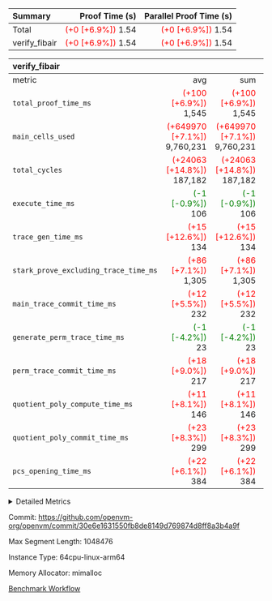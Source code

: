 | Summary | Proof Time (s) | Parallel Proof Time (s) |
|:---|---:|---:|
| Total | <span style='color: red'>(+0 [+6.9%])</span> 1.54 | <span style='color: red'>(+0 [+6.9%])</span> 1.54 |
| verify_fibair | <span style='color: red'>(+0 [+6.9%])</span> 1.54 | <span style='color: red'>(+0 [+6.9%])</span> 1.54 |


| verify_fibair |||||
|:---|---:|---:|---:|---:|
|metric|avg|sum|max|min|
| `total_proof_time_ms ` | <span style='color: red'>(+100 [+6.9%])</span> 1,545 | <span style='color: red'>(+100 [+6.9%])</span> 1,545 | <span style='color: red'>(+100 [+6.9%])</span> 1,545 | <span style='color: red'>(+100 [+6.9%])</span> 1,545 |
| `main_cells_used     ` | <span style='color: red'>(+649970 [+7.1%])</span> 9,760,231 | <span style='color: red'>(+649970 [+7.1%])</span> 9,760,231 | <span style='color: red'>(+649970 [+7.1%])</span> 9,760,231 | <span style='color: red'>(+649970 [+7.1%])</span> 9,760,231 |
| `total_cycles        ` | <span style='color: red'>(+24063 [+14.8%])</span> 187,182 | <span style='color: red'>(+24063 [+14.8%])</span> 187,182 | <span style='color: red'>(+24063 [+14.8%])</span> 187,182 | <span style='color: red'>(+24063 [+14.8%])</span> 187,182 |
| `execute_time_ms     ` | <span style='color: green'>(-1 [-0.9%])</span> 106 | <span style='color: green'>(-1 [-0.9%])</span> 106 | <span style='color: green'>(-1 [-0.9%])</span> 106 | <span style='color: green'>(-1 [-0.9%])</span> 106 |
| `trace_gen_time_ms   ` | <span style='color: red'>(+15 [+12.6%])</span> 134 | <span style='color: red'>(+15 [+12.6%])</span> 134 | <span style='color: red'>(+15 [+12.6%])</span> 134 | <span style='color: red'>(+15 [+12.6%])</span> 134 |
| `stark_prove_excluding_trace_time_ms` | <span style='color: red'>(+86 [+7.1%])</span> 1,305 | <span style='color: red'>(+86 [+7.1%])</span> 1,305 | <span style='color: red'>(+86 [+7.1%])</span> 1,305 | <span style='color: red'>(+86 [+7.1%])</span> 1,305 |
| `main_trace_commit_time_ms` | <span style='color: red'>(+12 [+5.5%])</span> 232 | <span style='color: red'>(+12 [+5.5%])</span> 232 | <span style='color: red'>(+12 [+5.5%])</span> 232 | <span style='color: red'>(+12 [+5.5%])</span> 232 |
| `generate_perm_trace_time_ms` | <span style='color: green'>(-1 [-4.2%])</span> 23 | <span style='color: green'>(-1 [-4.2%])</span> 23 | <span style='color: green'>(-1 [-4.2%])</span> 23 | <span style='color: green'>(-1 [-4.2%])</span> 23 |
| `perm_trace_commit_time_ms` | <span style='color: red'>(+18 [+9.0%])</span> 217 | <span style='color: red'>(+18 [+9.0%])</span> 217 | <span style='color: red'>(+18 [+9.0%])</span> 217 | <span style='color: red'>(+18 [+9.0%])</span> 217 |
| `quotient_poly_compute_time_ms` | <span style='color: red'>(+11 [+8.1%])</span> 146 | <span style='color: red'>(+11 [+8.1%])</span> 146 | <span style='color: red'>(+11 [+8.1%])</span> 146 | <span style='color: red'>(+11 [+8.1%])</span> 146 |
| `quotient_poly_commit_time_ms` | <span style='color: red'>(+23 [+8.3%])</span> 299 | <span style='color: red'>(+23 [+8.3%])</span> 299 | <span style='color: red'>(+23 [+8.3%])</span> 299 | <span style='color: red'>(+23 [+8.3%])</span> 299 |
| `pcs_opening_time_ms ` | <span style='color: red'>(+22 [+6.1%])</span> 384 | <span style='color: red'>(+22 [+6.1%])</span> 384 | <span style='color: red'>(+22 [+6.1%])</span> 384 | <span style='color: red'>(+22 [+6.1%])</span> 384 |



<details>
<summary>Detailed Metrics</summary>

|  | verify_program_compile_ms | total_cells | stark_prove_excluding_trace_time_ms | quotient_poly_compute_time_ms | quotient_poly_commit_time_ms | perm_trace_commit_time_ms | pcs_opening_time_ms | main_trace_commit_time_ms |
| --- | --- | --- | --- | --- | --- | --- | --- |
|  | 4 | 65,536 | 62 | 3 | 13 | 0 | 31 | 13 | 

| air_name | rows | quotient_deg | main_cols | interactions | constraints | cells |
| --- | --- | --- | --- | --- | --- | --- |
| AccessAdapterAir<2> |  | 4 |  | 5 | 11 |  | 
| AccessAdapterAir<4> |  | 4 |  | 5 | 11 |  | 
| AccessAdapterAir<8> |  | 4 |  | 5 | 11 |  | 
| FibonacciAir | 32,768 | 1 | 2 |  | 5 | 65,536 | 
| FriReducedOpeningAir |  | 4 |  | 31 | 52 |  | 
| NativePoseidon2Air<BabyBearParameters>, 1> |  | 4 |  | 136 | 530 |  | 
| PhantomAir |  | 4 |  | 3 | 4 |  | 
| ProgramAir |  | 1 |  | 1 | 4 |  | 
| VariableRangeCheckerAir |  | 1 |  | 1 | 4 |  | 
| VmAirWrapper<AluNativeAdapterAir, FieldArithmeticCoreAir> |  | 4 |  | 15 | 23 |  | 
| VmAirWrapper<BranchNativeAdapterAir, BranchEqualCoreAir<1> |  | 4 |  | 11 | 22 |  | 
| VmAirWrapper<JalNativeAdapterAir, JalCoreAir> |  | 4 |  | 7 | 6 |  | 
| VmAirWrapper<NativeAdapterAir<2, 0>, PublicValuesCoreAir> |  | 4 |  | 11 | 22 |  | 
| VmAirWrapper<NativeLoadStoreAdapterAir<1>, NativeLoadStoreCoreAir<1> |  | 4 |  | 15 | 16 |  | 
| VmAirWrapper<NativeLoadStoreAdapterAir<4>, NativeLoadStoreCoreAir<4> |  | 4 |  | 15 | 16 |  | 
| VmAirWrapper<NativeVectorizedAdapterAir<4>, FieldExtensionCoreAir> |  | 4 |  | 15 | 23 |  | 
| VmConnectorAir |  | 4 |  | 3 | 8 |  | 
| VolatileBoundaryAir |  | 4 |  | 4 | 16 |  | 

| group | trace_gen_time_ms | total_proof_time_ms | total_cycles | total_cells | stark_prove_excluding_trace_time_ms | quotient_poly_compute_time_ms | quotient_poly_commit_time_ms | perm_trace_commit_time_ms | pcs_opening_time_ms | main_trace_commit_time_ms | main_cells_used | generate_perm_trace_time_ms | execute_time_ms |
| --- | --- | --- | --- | --- | --- | --- | --- | --- | --- | --- | --- | --- | --- |
| verify_fibair | 134 | 1,545 | 187,182 | 26,116,760 | 1,305 | 146 | 299 | 217 | 384 | 232 | 9,760,231 | 23 | 106 | 

| group | air_name | rows | prep_cols | perm_cols | main_cols | cells |
| --- | --- | --- | --- | --- | --- | --- |
| verify_fibair | AccessAdapterAir<2> | 65,536 |  | 12 | 11 | 1,507,328 | 
| verify_fibair | AccessAdapterAir<4> | 32,768 |  | 12 | 13 | 819,200 | 
| verify_fibair | AccessAdapterAir<8> | 128 |  | 12 | 17 | 3,712 | 
| verify_fibair | FriReducedOpeningAir | 1,024 |  | 36 | 25 | 62,464 | 
| verify_fibair | NativePoseidon2Air<BabyBearParameters>, 1> | 16,384 |  | 160 | 399 | 9,158,656 | 
| verify_fibair | PhantomAir | 4,096 |  | 8 | 6 | 57,344 | 
| verify_fibair | ProgramAir | 8,192 |  | 8 | 10 | 147,456 | 
| verify_fibair | VariableRangeCheckerAir | 262,144 | 2 | 8 | 1 | 2,359,296 | 
| verify_fibair | VmAirWrapper<AluNativeAdapterAir, FieldArithmeticCoreAir> | 131,072 |  | 20 | 29 | 6,422,528 | 
| verify_fibair | VmAirWrapper<BranchNativeAdapterAir, BranchEqualCoreAir<1> | 32,768 |  | 16 | 23 | 1,277,952 | 
| verify_fibair | VmAirWrapper<JalNativeAdapterAir, JalCoreAir> | 8,192 |  | 12 | 9 | 172,032 | 
| verify_fibair | VmAirWrapper<NativeLoadStoreAdapterAir<1>, NativeLoadStoreCoreAir<1> | 32,768 |  | 24 | 22 | 1,507,328 | 
| verify_fibair | VmAirWrapper<NativeLoadStoreAdapterAir<4>, NativeLoadStoreCoreAir<4> | 16,384 |  | 24 | 31 | 901,120 | 
| verify_fibair | VmAirWrapper<NativeVectorizedAdapterAir<4>, FieldExtensionCoreAir> | 8,192 |  | 20 | 38 | 475,136 | 
| verify_fibair | VmConnectorAir | 2 | 1 | 8 | 4 | 24 | 
| verify_fibair | VolatileBoundaryAir | 65,536 |  | 8 | 11 | 1,245,184 | 

</details>


Commit: https://github.com/openvm-org/openvm/commit/30e6e1631550fb8de8149d769874d8ff8a3b4a9f

Max Segment Length: 1048476

Instance Type: 64cpu-linux-arm64

Memory Allocator: mimalloc

[Benchmark Workflow](https://github.com/openvm-org/openvm/actions/runs/13212412658)
